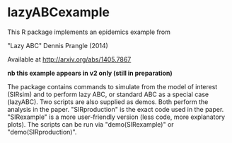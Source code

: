 lazyABCexample
==============

This R package implements an epidemics example from

"Lazy ABC" Dennis Prangle (2014)

Available at http://arxiv.org/abs/1405.7867

**nb this example appears in v2 only (still in preparation)**


The package contains commands to simulate from the model of interest (SIRsim) and to perform lazy ABC, or standard ABC as a special case (lazyABC).
Two scripts are also supplied as demos.
Both perform the analysis in the paper.
"SIRproduction" is the exact code used in the paper.
"SIRexample" is a more user-friendly version (less code, more explanatory plots).
The scripts can be run via "demo(SIRexample)" or "demo(SIRproduction)".

